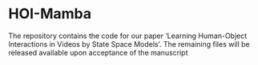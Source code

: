 # HOI-Mamba
The repository contains the code for our paper ‘Learning Human-Object Interactions in Videos by State Space Models’. The remaining files will be released available upon acceptance of the manuscript

